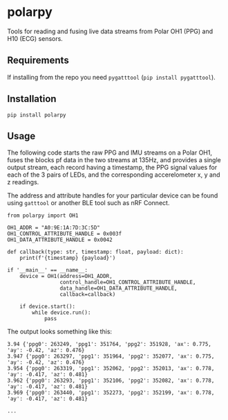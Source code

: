 # polarpy

Tools for reading and fusing live data streams from Polar OH1 (PPG) and H10 (ECG) sensors.

## Requirements

If installing from the repo you need `pygatttool` (`pip install pygatttool`).

## Installation

```
pip install polarpy
```

## Usage

The following code starts the raw PPG and IMU streams on a Polar OH1, fuses the blocks pf data in the two streams at 135Hz, and provides a single output stream, each record having a timestamp, the PPG signal values for each of the 3 pairs of LEDs, and the corresponding accerelometer x, y and z readings. 

The address and attribute handles for your particular device can be found using `gatttool` or another BLE tool such as nRF Connect.

```
from polarpy import OH1

OH1_ADDR = "A0:9E:1A:7D:3C:5D"
OH1_CONTROL_ATTRIBUTE_HANDLE = 0x003f
OH1_DATA_ATTRIBUTE_HANDLE = 0x0042

def callback(type: str, timestamp: float, payload: dict):
    print(f'{timestamp} {payload}')

if '__main__' == __name__:
    device = OH1(address=OH1_ADDR,
                 control_handle=OH1_CONTROL_ATTRIBUTE_HANDLE,
                 data_handle=OH1_DATA_ATTRIBUTE_HANDLE,
                 callback=callback)

    if device.start():
        while device.run():
            pass
```

The output looks something like this:


```
3.94 {'ppg0': 263249, 'ppg1': 351764, 'ppg2': 351928, 'ax': 0.775, 'ay': -0.42, 'az': 0.476}
3.947 {'ppg0': 263297, 'ppg1': 351964, 'ppg2': 352077, 'ax': 0.775, 'ay': -0.42, 'az': 0.476}
3.954 {'ppg0': 263319, 'ppg1': 352062, 'ppg2': 352013, 'ax': 0.778, 'ay': -0.417, 'az': 0.481}
3.962 {'ppg0': 263293, 'ppg1': 352106, 'ppg2': 352082, 'ax': 0.778, 'ay': -0.417, 'az': 0.481}
3.969 {'ppg0': 263440, 'ppg1': 352273, 'ppg2': 352199, 'ax': 0.778, 'ay': -0.417, 'az': 0.481}

...
```
